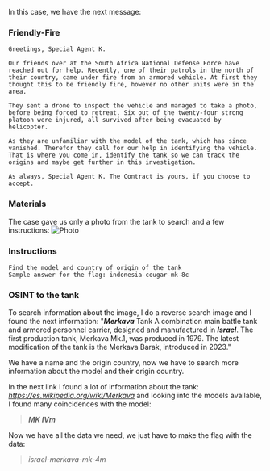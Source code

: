 In this case, we have the next message:

### Friendly-Fire

```
Greetings, Special Agent K.

Our friends over at the South Africa National Defense Force have reached out for help. Recently, one of their patrols in the north of their country, came under fire from an armored vehicle. At first they thought this to be friendly fire, however no other units were in the area.

They sent a drone to inspect the vehicle and managed to take a photo, before being forced to retreat. Six out of the twenty-four strong platoon were injured, all survived after being evacuated by helicopter.

As they are unfamiliar with the model of the tank, which has since vanished. Therefor they call for our help in identifying the vehicle. That is where you come in, identify the tank so we can track the origins and maybe get further in this investigation.

As always, Special Agent K. The Contract is yours, if you choose to accept.
```

### Materials

The case gave us only a photo from the tank to search and a few instructions:
![Photo](https://github.com/user-attachments/assets/e181e66c-7795-4dd3-91a0-e647ebf88481)

### Instructions

```
Find the model and country of origin of the tank
Sample answer for the flag: indonesia-cougar-mk-8c
```

### OSINT to the tank
To search information about the image, I do a reverse search image and I found the next information: 
"**_Merkava_**
Tank
A combination main battle tank and armored personnel carrier, designed and manufactured in **_Israel_**. The first production tank, Merkava Mk.1, was produced in 1979. The latest modification of the tank is the Merkava Barak, introduced in 2023."

We have a name and the origin country, now we have to search more information about the model and their origin country.

In the next link I found a lot of information about the tank: _https://es.wikipedia.org/wiki/Merkava_
and looking into the models available, I found many coincidences with the model: 
> **_MK IVm_**

Now we have all the data we need, we just have to make the flag with the data:
> *israel-merkava-mk-4m*
